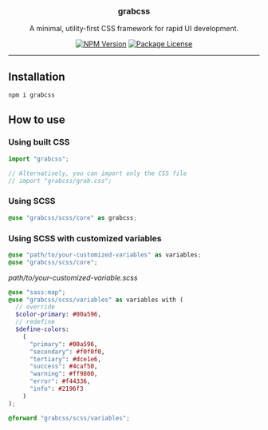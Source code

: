 <h3 align="center">grabcss</h3>

<p align="center">
  A minimal, utility-first CSS framework for rapid UI development.
</p>

<p align="center">
  <a href="https://www.npmjs.com/package/grabcss" target="_blank"><img src="https://img.shields.io/npm/v/grabcss.svg" alt="NPM Version" /></a>
  <a href="https://www.npmjs.com/package/grabcss" target="_blank"><img src="https://img.shields.io/npm/l/grabcss.svg" alt="Package License" /></a>
</p>

---

## Installation

```console
npm i grabcss
```

## How to use

### Using built CSS

```js
import "grabcss";

// Alternatively, you can import only the CSS file
// import "grabcss/grab.css";
```

### Using SCSS

```scss
@use "grabcss/scss/core" as grabcss;
```

### Using SCSS with customized variables

```scss
@use "path/to/your-customized-variables" as variables;
@use "grabcss/scss/core";
```

_path/to/your-customized-variable.scss_

```scss
@use "sass:map";
@use "grabcss/scss/variables" as variables with (
  // override
  $color-primary: #00a596,
  // redefine
  $define-colors:
    (
      "primary": #00a596,
      "secondary": #f0f0f0,
      "tertiary": #dce1e6,
      "success": #4caf50,
      "warning": #ff9800,
      "error": #f44336,
      "info": #2196f3
    )
);

@forward "grabcss/scss/variables";
```
